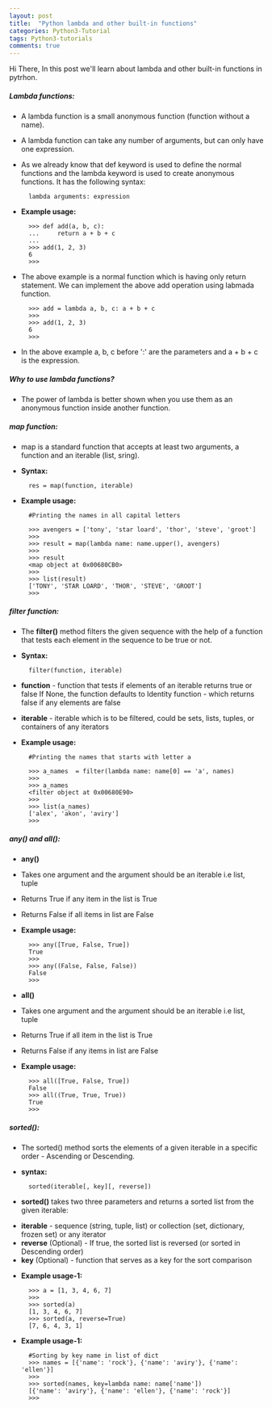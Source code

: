 ```yaml
---
layout: post
title:  "Python lambda and other built-in functions"
categories: Python3-Tutorial
tags: Python3-tutorials
comments: true
---
```


Hi There, In this post we'll learn about lambda and other built-in functions in pytrhon.

##### Lambda functions:

* A lambda function is a small anonymous function (function without a name).
* A lambda function can take any number of arguments, but can only have one expression.
* As we already know that def keyword is used to define the normal functions and the lambda keyword is used to create anonymous functions. It has the following syntax:

		lambda arguments: expression

* **Example usage:**

		>>> def add(a, b, c):
		...     return a + b + c
		...
		>>> add(1, 2, 3)
		6
		>>>


* The above example is a normal function which is having only return statement. We can implement the above add operation using labmada function.


		>>> add = lambda a, b, c: a + b + c
		>>>
		>>> add(1, 2, 3)
		6
		>>>

* In the above example a, b, c before ':' are the parameters and a + b + c is the expression.

##### Why to use lambda functions?

* The power of lambda is better shown when you use them as an anonymous function inside another function.

##### map function:

* map is a standard function that accepts at least two arguments, a function and an iterable (list, sring).
* **Syntax:**
		
		res = map(function, iterable)

* **Example usage:**

		#Printing the names in all capital letters

		>>> avengers = ['tony', 'star loard', 'thor', 'steve', 'groot']
		>>>
		>>> result = map(lambda name: name.upper(), avengers)
		>>>
		>>> result
		<map object at 0x00680CB0>
		>>>
		>>> list(result)
		['TONY', 'STAR LOARD', 'THOR', 'STEVE', 'GROOT']
		>>>


##### filter function:

* The **filter()** method filters the given sequence with the help of a function that tests each element in the sequence to be true or not.

* **Syntax:**

		filter(function, iterable)

* **function** - function that tests if elements of an iterable returns true or false If None, the function defaults to Identity function - which returns false if any elements are false
* **iterable** - iterable which is to be filtered, could be sets, lists, tuples, or containers of any iterators

* **Example usage:**

		#Printing the names that starts with letter a

		>>> a_names  = filter(lambda name: name[0] == 'a', names)
		>>>
		>>> a_names
		<filter object at 0x00680E90>
		>>>
		>>> list(a_names)
		['alex', 'akon', 'aviry']
		>>>


##### any() and all():

* **any()**

* Takes one argument and the argument should be an iterable i.e list, tuple
* Returns True if any item in the list is True
* Returns False if all items in list are False

* **Example usage:**

		>>> any([True, False, True])
		True
		>>>
		>>> any((False, False, False))
		False
		>>>


* **all()**

* Takes one argument and the argument should be an iterable i.e list, tuple
* Returns True if all item in the list is True
* Returns False if any items in list are False

* **Example usage:**

		>>> all([True, False, True])
		False
		>>> all((True, True, True))
		True
		>>>


##### sorted():

* The sorted() method sorts the elements of a given iterable in a specific order - Ascending or Descending.

* **syntax:**

		sorted(iterable[, key][, reverse])

+ **sorted()** takes two three parameters and returns a sorted list from the given iterable:
- **iterable** - sequence (string, tuple, list) or collection (set, dictionary, frozen set) or any iterator 
- **reverse** (Optional) - If true, the sorted list is reversed (or sorted in Descending order)
- **key** (Optional) - function that serves as a key for the sort comparison


* **Example usage-1:**

		>>> a = [1, 3, 4, 6, 7]
		>>>
		>>> sorted(a)
		[1, 3, 4, 6, 7]
		>>> sorted(a, reverse=True)
		[7, 6, 4, 3, 1]

* **Example usage-1:**


		#Sorting by key name in list of dict
		>>> names = [{'name': 'rock'}, {'name': 'aviry'}, {'name': 'ellen'}]
		>>>
		>>> sorted(names, key=lambda name: name['name'])
		[{'name': 'aviry'}, {'name': 'ellen'}, {'name': 'rock'}]
		>>>

